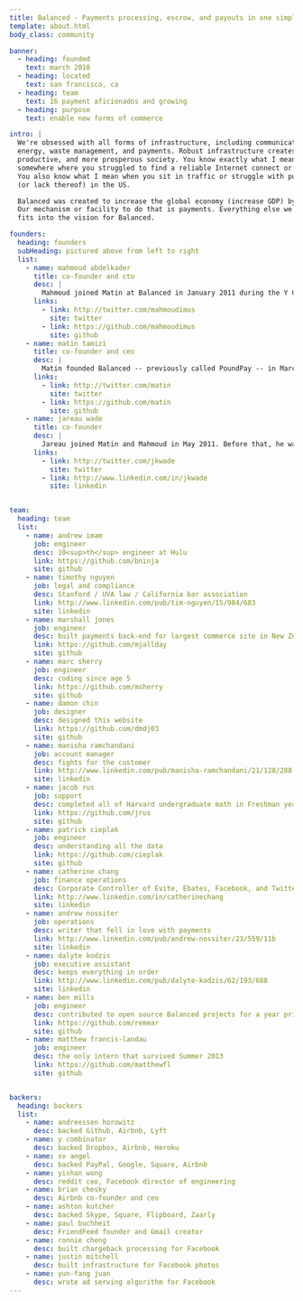 ```yaml
---
title: Balanced - Payments processing, escrow, and payouts in one simple API | About
template: about.html
body_class: community

banner:
  - heading: founded
    text: march 2010
  - heading: located
    text: san francisco, ca
  - heading: team
    text: 16 payment aficionados and growing
  - heading: purpose
    text: enable new forms of commerce

intro: |
  We're obsessed with all forms of infrastructure, including communications, transportation,
  energy, waste management, and payments. Robust infrastructure creates a happier, more
  productive, and more prosperous society. You know exactly what I mean if you've traveled
  somewhere where you struggled to find a reliable Internet connect or even usable roads.
  You also know what I mean when you sit in traffic or struggle with public transportation
  (or lack thereof) in the US.

  Balanced was created to increase the global economy (increase GDP) by enabling new commerce.
  Our mechanism or facility to do that is payments. Everything else we do depends on how it
  fits into the vision for Balanced.

founders:
  heading: founders
  subHeading: pictured above from left to right
  list:
    - name: mahmoud abdelkader
      title: co-founder and cto
      desc: |
        Mahmoud joined Matin at Balanced in January 2011 during the Y Combinator Winter 2011 session -- just after his previous employer, Milo.com, was acquired by eBay. Mahmoud was employee #4 at Milo.com where he designed automated product matching systems. He built high-frequency trading algorithms for Wachovia Securities before that. Mahmoud grew up in NY and Maryland after moving from Egypt.<br><br>Mahmoud graduated Magna Cum-Laude with a BS in Computer Engineering from University of Maryland, College Park, but actually learned to code by reverse engineering World of Warcraft.
      links:
        - link: http://twitter.com/mahmoudimus
          site: twitter
        - link: https://github.com/mahmoudimus
          site: github
    - name: matin tamizi
      title: co-founder and ceo
      desc: |
        Matin founded Balanced -- previously called PoundPay -- in March 2010 as a real-time alternative payments system, but started focusing specifically on marketplaces after hearing payments horror stories from several marketplace founders. Matin was employee #2 at Milo.com where he built automated product categorization tools before founding Balanced. He managed an $11MM service line in Europe for JDSU before that. Originally from Iran, Matin grew up in Maryland, where he first became obsessed about payments.<br><br>Matin finished college in three years with a BS in Computer Engineering from University of Maryland, College Park where he built DDoS prevention algorithms.
      links:
        - link: http://twitter.com/matin
          site: twitter
        - link: https://github.com/matin
          site: github
    - name: jareau wade
      title: co-founder
      desc: |
        Jareau joined Matin and Mahmoud in May 2011. Before that, he was the 1st employee and head of data acquisition at Milo.com where he Managed 60% of Milo's employees and designed many of their data acquisition systems. Prior to Milo, Jareau was a founding faculty member of a a technology-entrepreneurship training institute in Ghana.<br><br>Jareau holds a BSE in Electrical Engineering from University of Pennsylvania where he built emergency personnel tracking systems using GPS.
      links:
        - link: http://twitter.com/jkwade
          site: twitter
        - link: http://www.linkedin.com/in/jkwade
          site: linkedin


team:
  heading: team
  list:
    - name: andrew imam
      job: engineer
      desc: 10<sup>th</sup> engineer at Hulu
      link: https://github.com/bninja
      site: github
    - name: timothy nguyen
      job: legal and compliance
      desc: Stanford / UVA law / California bar association
      link: http://www.linkedin.com/pub/tim-nguyen/15/984/683
      site: linkedin
    - name: marshall jones
      job: engineer
      desc: built payments back-end for largest commerce site in New Zealand
      link: https://github.com/mjallday
      site: github
    - name: marc sherry
      job: engineer
      desc: coding since age 5
      link: https://github.com/msherry
      site: github
    - name: damon chin
      job: designer
      desc: designed this website
      link: https://github.com/dmdj03
      site: github
    - name: manisha ramchandani
      job: account manager
      desc: fights for the customer
      link: http://www.linkedin.com/pub/manisha-ramchandani/21/128/288
      site: linkedin
    - name: jacob rus
      job: support
      desc: completed all of Harvard undergraduate math in Freshman year
      link: https://github.com/jrus
      site: github
    - name: patrick cieplak
      job: engineer
      desc: understanding all the data
      link: https://github.com/cieplak
      site: github
    - name: catherine chang
      job: finance operations
      desc: Corporate Controller of Evite, Ebates, Facebook, and Twitter
      link: http://www.linkedin.com/in/catherinechang
      site: linkedin
    - name: andrew nossiter
      job: operations
      desc: writer that fell in love with payments
      link: http://www.linkedin.com/pub/andrew-nossiter/23/559/11b
      site: linkedin
    - name: dalyte kodzis
      job: executive assistant
      desc: keeps everything in order
      link: http://www.linkedin.com/pub/dalyte-kodzis/62/193/688
      site: linkedin
    - name: ben mills
      job: engineer
      desc: contributed to open source Balanced projects for a year prior to working at Balanced
      link: https://github.com/remear
      site: github
    - name: matthew francis-landau
      job: engineer
      desc: the only intern that survived Summer 2013
      link: https://github.com/matthewfl
      site: github


backers:
  heading: backers
  list:
    - name: andreessen horowitz
      desc: backed Github, Airbnb, Lyft
    - name: y combinator
      desc: backed Dropbox, Airbnb, Heroku
    - name: sv angel
      desc: backed PayPal, Google, Square, Airbnb
    - name: yishan wong
      desc: reddit ceo, Facebook director of engineering
    - name: brian chesky
      desc: Airbnb co-founder and ceo
    - name: ashton kutcher
      desc: backed Skype, Square, Flipboard, Zaarly
    - name: paul buchheit
      desc: FriendFeed founder and Gmail creator
    - name: ronnie cheng
      desc: built chargeback processing for Facebook
    - name: justin mitchell
      desc: built infrastructure for Facebook photos
    - name: yun-fang juan
      desc: wrote ad serving algorithm for Facebook
---
```

